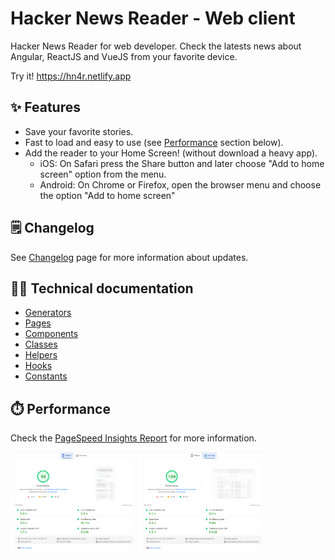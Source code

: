 # Hacker News Reader - Web client

Hacker News Reader for web developer. Check the latests news about Angular, ReactJS and VueJS from your favorite device. 

Try it! https://hn4r.netlify.app

## ✨ Features
* Save your favorite stories.
* Fast to load and easy to use (see [Performance](#Performance) section below).
* Add the reader to your Home Screen! (without download a heavy app). 
  * iOS: On Safari press the Share button and later choose "Add to home screen" option from the menu.
  * Android: On Chrome or Firefox, open the browser menu and choose the option "Add to home screen"

## 🗒️ Changelog
See [Changelog](changelog.md) page for more information about updates.
## 👩‍💻 Technical documentation

* [Generators](docs/generators.md) 
* [Pages](docs/pages.md)
* [Components](docs/components.md)
* [Classes](docs/classes.md)
* [Helpers](docs/helpers.md)
* [Hooks](docs/hooks.md) 
* [Constants](docs/constants.md)

## ⏱️ Performance

Check the [PageSpeed Insights Report](https://pagespeed.web.dev/report?url=https%253A%252F%252Fhn4r.netlify.app%252F) for more information.

<img src="docs/performance/v0.7.2/mobile.png" alt="PageSpeed Insights Report for mobile version" width="40%" /> 
<img src="docs/performance/v0.7.2/desktop.png" alt="PageSpeed Insights Report for desktop version" width="40%" /> 